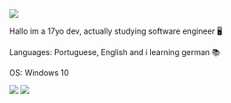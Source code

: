 <img src="https://c.tenor.com/fjbWswWunAQAAAAC/water-purple.gif">


Hallo im a 17yo dev, actually studying software engineer 🖥

Languages: Portuguese, English and i learning german 📚

OS: Windows 10

<img src="https://github-readme-stats.vercel.app/api?username=wen1x&&show_icons=true&title_color=ffffff&icon_color=bb2acf&text_color=daf7dc&bg_color=151515">
<img src="https://github-readme-stats.vercel.app/api/top-langs/?username=Wen1x&layout=compact">
